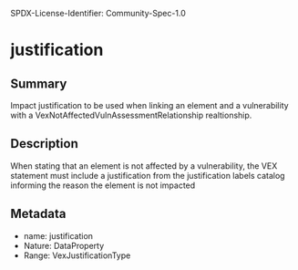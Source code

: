 SPDX-License-Identifier: Community-Spec-1.0

# justification

## Summary

Impact justification to be used when linking an element and a vulnerability with a VexNotAffectedVulnAssessmentRelationship realtionship.

## Description

When stating that an element is not affected by a vulnerability, the VEX statement must include a justification from the justification labels catalog informing the reason the element is not impacted

## Metadata

- name: justification
- Nature: DataProperty
- Range: VexJustificationType

